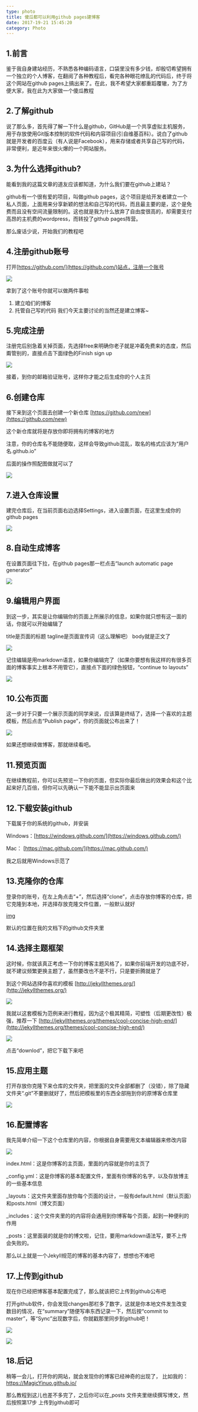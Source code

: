 ```yaml
---
type: photo
title: 傻瓜都可以利用github pages建博客
date: 2017-19-21 15:45:20
category: Photo
---
```


## 1.前言

鉴于我自身建站经历，不熟悉各种编码语言，口袋里没有多少钱，却殷切希望拥有一个独立的个人博客，在翻阅了各种教程后，看完各种眼花缭乱的代码后，终于将这个网站在github pages上搞出来了。在此，我不希望大家都重蹈覆辙，为了方便大家，我在此为大家做一个傻瓜教程

## 2.了解github

说了那么多，首先得了解一下什么是github，GitHub是一个共享虚拟主机服务，用于存放使用Git版本控制的软件代码和内容项目(引自维基百科）。说白了github就是开发者的百度云（有人说是Facebook），用来存储或者共享自己写的代码，非常便利，是近年来很火爆的一个网站服务。

## 3.为什么选择github?

能看到我的这篇文章的道友应该都知道，为什么我们要在github上建站？

github有一个很有爱的项目，叫做github pages，这个项目是给开发者建立一个私人页面，上面用来分享新颖的想法和自己写的代码，而且最主要的是，这个是免费而且没有空间流量限制的。这也就是我为什么放弃了自由度很高的，却需要支付高昂的主机费的wordpress，而转投了github pages阵营。

那么废话少说，开始我们的教程吧

## 4.注册github账号

打开[https://github.com/](https://github.com/)站点，注册一个账号

![](http://cyzus.github.io/img/2015-6-21-github-build-blog/sign-up.jpg)

拿到了这个账号你就可以做两件事啦

1. 建立咱们的博客
1. 托管自己写的代码
我们今天主要讨论的当然还是建立博客~

## 5.完成注册

注册完后别急着关掉页面，先选择free来明确你老子就是冲着免费来的态度，然后甭管别的，直接点击下面绿色的Finish sign up

![](http://cyzus.github.io/img/2015-6-21-github-build-blog/free.jpg)


接着，到你的邮箱验证账号，这样你才能之后生成你的个人主页

## 6.创建仓库

接下来到这个页面去创建一个新仓库
[https://github.com/new](https://github.com/new)

这个新仓库就将是存放你即将拥有的博客的地方

注意，你的仓库名不能随便取，这样会导致github混乱，取名的格式应该为“用户名.github.io”

后面的操作照配图做就可以了

![](http://cyzus.github.io/img/2015-6-21-github-build-blog/build-repository.jpg)

## 7.进入仓库设置

建完仓库后，在当前页面右边选择Settings，进入设置页面，在这里生成你的github pages

![](http://cyzus.github.io/img/2015-6-21-github-build-blog/settings.jpg)

## 8.自动生成博客

在设置页面往下拉，在github pages那一栏点击“launch automatic page generator”

![](http://cyzus.github.io/img/2015-6-21-github-build-blog/generate.jpg)

## 9.编辑用户界面

到这一步，其实是让你编辑你的页面上所展示的信息，如果你就只想有这一面的话，你就可以开始编辑了

title是页面的标题
tagline是页面宣传词（这么理解吧）
body就是正文了

![](http://cyzus.github.io/img/2015-6-21-github-build-blog/edit1.jpg)

记住编辑是用markdown语言，如果你编辑完了（如果你要想有我这样的有很多页面的博客事实上根本不用管它），直接点下面的绿色按钮，“continue to layouts”

![](http://cyzus.github.io/img/2015-6-21-github-build-blog/edit2.jpg)

## 10.公布页面

这一步对于只要一个展示页面的同学来说，应该算是终结了，选择一个喜欢的主题模板，然后点击“Publish page”，你的页面就公布出来了！

![](http://cyzus.github.io/img/2015-6-21-github-build-blog/choose-themes.jpg)

如果还想继续做博客，那就继续看吧。

## 11.预览页面

在继续教程前，你可以先预览一下你的页面，但实际你最后做出的效果会和这个比起来好几百倍，但你可以先确认一下能不能显示出页面来

## 12.下载安装github

下载属于你的系统的github，并安装

Windows：[https://windows.github.com/](https://windows.github.com/)

Mac： [https://mac.github.com/](https://mac.github.com/)

我之后就用Windows示范了

## 13.克隆你的仓库

登录你的账号，在左上角点击“+”，然后选择“clone”，点击存放你博客的仓库，把它克隆到本地，并选择存放克隆文件位置，一般默认就好

[img](http://cyzus.github.io/img/2015-6-21-github-build-blog/clone.jpg)

默认的位置在我的文档下的github文件夹里

## 14.选择主题框架

这时候，你就该真正考虑一下你的博客主题风格了，如果你前端开发的功底不好，就不建议频繁更换主题了，虽然要改也不是不行，只是要折腾就是了

到这个网站选择你喜欢的模板
[http://jekyllthemes.org/](http://jekyllthemes.org/)

![](http://cyzus.github.io/img/2015-6-21-github-build-blog/themes-serious.jpg)

我就以这套模板为范例来进行教程，因为这个极其精简，可塑性（后期更改性）极强，推荐一下
[http://jekyllthemes.org/themes/cool-concise-high-end/](http://jekyllthemes.org/themes/cool-concise-high-end/)

![](http://cyzus.github.io/img/2015-6-21-github-build-blog/cool-concise-high-end.jpg)

点击“downlod”，把它下载下来吧

## 15.应用主题

打开存放你克隆下来仓库的文件夹，把里面的文件全部都删了（没错），除了隐藏文件夹“.git”不要删就好了，然后把模板里的东西全部拖到你的原博客仓库里

![](http://cyzus.github.io/img/2015-6-21-github-build-blog/apply.jpg)
## 16.配置博客

我先简单介绍一下这个仓库里的内容，你根据自身需要用文本编辑器来修改内容

![](http://cyzus.github.io/img/2015-6-21-github-build-blog/list.jpg)

index.html：这是你博客的主页面，里面的内容就是你的主页了

_config.yml：这是你博客的基本配置文件，里面有你博客的名字，以及存放博主的一些基本信息

_layouts：这文件夹里面存放你每个页面的设计，一般有default.html（默认页面）和posts.html（博文页面）

_includes：这个文件夹里的的内容将会通用到你博客每个页面，起到一种便利的作用

_posts：这里面装的就是你的博文啦，记住，要用markdown语法写，要不上传会失败的。

那么以上就是一个Jekyll规范的博客的基本内容了，想想也不难吧

## 17.上传到github

现在你已经把博客基本配置完成了，那么就该把它上传到github公布吧

打开github软件，你会发现changes那栏多了数字，这就是你本地文件发生改变数目的情况，在“summary”随便写串东西记录一下，然后按“commit to master”，等“Sync”出现数字后，你就戳那里同步到github吧！

![](http://cyzus.github.io/img/2015-6-21-github-build-blog/upload.jpg)

![](http://cyzus.github.io/img/2015-6-21-github-build-blog/sync.jpg)

## 18.后记

稍等一会儿，打开你的网站，就会发现你的博客已经神奇的出现了，
比如我的：https://MagicYinuo.github.io/

那么教程到这儿也差不多完了，之后你可以在_posts 文件夹里继续撰写博文，然后按照第17步 上传到github即可
